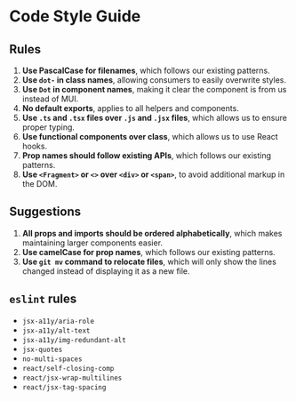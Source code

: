 # Code Style Guide

## Rules

1. **Use PascalCase for filenames**, which follows our existing patterns.
1. **Use `dot-` in class names**, allowing consumers to easily overwrite styles.
1. **Use `Dot` in component names**, making it clear the component is from us instead of MUI.
1. **No default exports**, applies to all helpers and components.
1. **Use `.ts` and `.tsx` files over `.js` and `.jsx` files**, which allows us to ensure proper typing.
1. **Use functional components over class**, which allows us to use React hooks.
1. **Prop names should follow existing APIs**, which follows our existing patterns.
1. **Use `<Fragment>` or `<>` over `<div>` or `<span>`**, to avoid additional markup in the DOM.

## Suggestions

1. **All props and imports should be ordered alphabetically**, which makes maintaining larger components easier.
1. **Use camelCase for prop names**, which follows our existing patterns.
1. **Use `git mv` command to relocate files**, which will only show the lines changed instead of displaying it as a new file.

## `eslint` rules

- `jsx-a11y/aria-role`
- `jsx-a11y/alt-text`
- `jsx-a11y/img-redundant-alt`
- `jsx-quotes`
- `no-multi-spaces`
- `react/self-closing-comp`
- `react/jsx-wrap-multilines`
- `react/jsx-tag-spacing`
